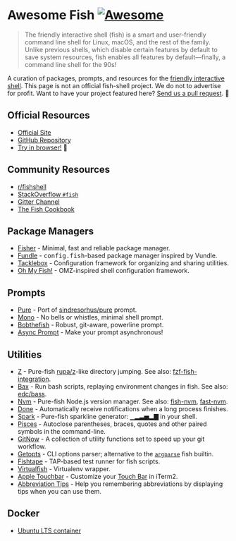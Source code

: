 # Awesome Fish [![Awesome](https://cdn.rawgit.com/sindresorhus/awesome/d7305f38d29fed78fa85652e3a63e154dd8e8829/media/badge.svg)](https://github.com/sindresorhus/awesome)

> The friendly interactive shell (fish) is a smart and user-friendly command line shell for Linux, macOS, and the rest of the family. Unlike previous shells, which disable certain features by default to save system resources, fish enables all features by default—finally, a command line shell for the 90s!

A curation of packages, prompts, and resources for the [friendly interactive shell](https://fishshell.com). This page is not an official fish-shell project. We do not to advertise for profit. Want to have your project featured here? [Send us a pull request](https://github.com/jorgebucaran/awesome-fish/fork). 🐚

## Official Resources

- [Official Site](https://fishshell.com)
- [GitHub Repository](https://github.com/fish-shell/fish-shell)
- [Try in browser!](https://rootnroll.com/d/fish-shell/) 🍤

## Community Resources

- [r/fishshell](https://www.reddit.com/r/fishshell)
- [StackOverflow `#fish`](https://stackoverflow.com/questions/tagged/fish)
- [Gitter Channel](https://gitter.im/fish-shell/fish-shell)
- [The Fish Cookbook](https://github.com/jorgebucaran/fish-cookbook)


## Package Managers

- [Fisher](https://github.com/jorgebucaran/fisher) - Minimal, fast and reliable package manager.
- [Fundle](https://github.com/danhper/fundle) - <samp>config.fish</samp>-based package manager inspired by Vundle.
- [Tacklebox](https://github.com/justinmayer/tacklebox) - Configuration framework for organizing and sharing utilities.
- [Oh My Fish!](https://github.com/oh-my-fish/oh-my-fish) - OMZ-inspired shell configuration framework.

## Prompts

- [Pure](https://github.com/rafaelrinaldi/pure) - Port of [sindresorhus/pure](https://github.com/sindresorhus/pure) prompt.
- [Mono](https://github.com/fishpkg/mono) - No bells or whistles, minimal shell prompt.
- [Bobthefish](https://github.com/oh-my-fish/theme-bobthefish) - Robust, git-aware, powerline prompt.
- [Async Prompt](https://github.com/acomagu/fish-async-prompt) - Make your prompt asynchronous!

## Utilities

- [Z](https://github.com/jethrokuan/z) - Pure-fish [rupa/z](https://github.com/rupa/z)-like directory jumping. See also: [fzf-fish-integration](https://github.com/patrickf3139/fzf-fish-integration).
- [Bax](https://github.com/jorgebucaran/fish-bax) - Run bash scripts, replaying environment changes in fish. See also: [edc/bass](https://github.com/edc/bass).
- [Nvm](https://github.com/jorgebucaran/fish-nvm) - Pure-fish Node.js version manager. See also: [fish-nvm](https://github.com/FabioAntunes/fish-nvm), [fast-nvm](https://github.com/brigand/fast-nvm-fish).
- [Done](https://github.com/franciscolourenco/done) - Automatically receive notifications when a long process finishes.
- [Spark](https://github.com/jorgebucaran/fish-spark) - Pure-fish sparkline generator: ▁▂▃▅▂▇ in your shell.
- [Pisces](https://github.com/laughedelic/pisces) - Autoclose parentheses, braces, quotes and other paired symbols in the command-line.
- [GitNow](https://github.com/joseluisq/gitnow) - A collection of utility functions set to speed up your git workflow.
- [Getopts](https://github.com/jorgebucaran/fish-getopts) - CLI options parser; alternative to the [`argparse`](https://fishshell.com/docs/current/commands.html#argparse) fish builtin.
- [Fishtape](https://github.com/jorgebucaran/fishtape) - TAP-based test runner for fish scripts.
- [Virtualfish](https://github.com/adambrenecki/virtualfish) - Virtualenv wrapper.
- [Apple Touchbar](https://github.com/rodrigobdz/fish-apple-touchbar) - Customize your [Touch Bar](https://developer.apple.com/design/human-interface-guidelines/macos/touch-bar/touch-bar-overview) in iTerm2.
- [Abbreviation Tips](https://github.com/Gazorby/fish-abbreviation-tips) - Help you remembering abbreviations by displaying tips when you can use them.

## Docker

- [Ubuntu LTS container](https://hub.docker.com/r/dideler/fish-shell)

